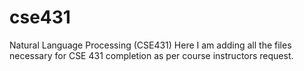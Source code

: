 # cse431
Natural Language Processing (CSE431)
Here I am adding all the files necessary for CSE 431 completion as per course instructors request.
